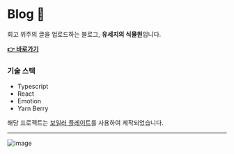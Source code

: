 # Blog 🌱

회고 위주의 글을 업로드하는 블로그, **유세지의 식물원**입니다.

**[👉 바로가기](https://blog-usageness.vercel.app/)**

### 기술 스택

- Typescript
- React
- Emotion
- Yarn Berry

해당 프로젝트는 [보일러 플레이트](https://github.com/usageness/boilerplate)를 사용하여 제작되었습니다.

---

![image](https://user-images.githubusercontent.com/28296575/198838771-84438140-d95a-4899-b5bc-35cbaa92184a.png)
